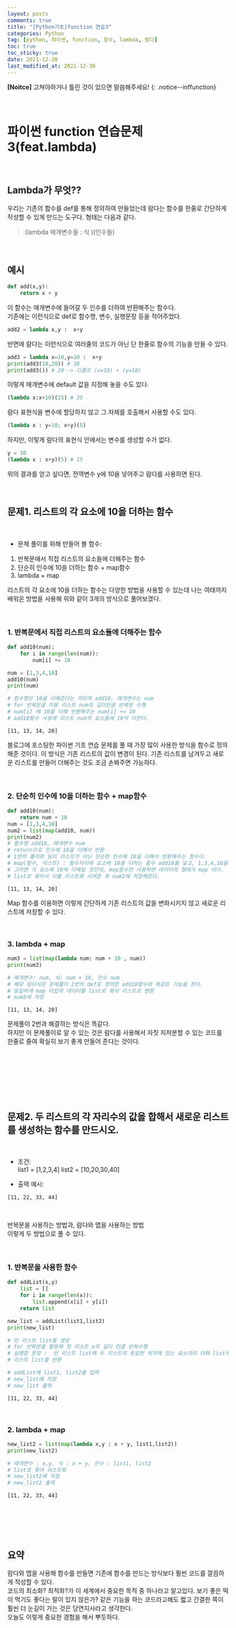 ```yaml
---
layout: posts
comments: true
title: "[Python기초]function 연습3"
categories: Python
tag: [python, 파이썬, function, 함수, lambda, 람다]
toc: true
toc_sticky: true
date: 2021-12-30
last_modified_at: 2021-12-30
---
```


**[Noitce]** 고쳐야하거나 틀린 것이 있으면 말씀해주세요!
{: .notice--inffunction}

<br>

# 파이썬 function 연습문제3(feat.lambda)

<br>

## Lambda가 무엇??
 우리는 기존의 함수를 def를 통해 정의하여 만들었는데 람다는 함수를 한줄로 간단하게 작성할 수 있게 만드는 도구다.  형태는 다음과 같다.
 > (lambda 매개변수들 : 식 )(인수들)

<br>

## 예시

```python
def add(x,y):
    return x + y
```
이 함수는 매개변수에 들어갈 두 인수를 더하여 반환해주는 함수다.  
기존에는 이런식으로 def로 함수명, 변수, 실행문장 등을 적어주었다.

```python
add2 = lambda x,y :  x+y
```
반면에 람다는 이런식으로 여러줄의 코드가 아닌 단 한줄로 함수의 기능을 만들 수 있다.

```python
add3 = lambda x=10,y=10 :  x+y
print(add3(10,20)) # 30
print(add3()) # 20 -> 디폴트 (x=10) + (y=10)
```
이렇게 매개변수에 default 값을 지정해 놓을 수도 있다.

```python
(lambda x:x+10)(25) # 35
```
람다 표현식을 변수에 할당하지 않고 그 자체를 호출해서 사용할 수도 있다.

```python
(lambda x : y=10; x+y)(5)
```
하지만, 이렇게 람다의 표현식 안에서는 변수를 생성할 수가 없다.

```python
y = 10
(lambda x : x+y)(5) # 15
```
위의 결과를 얻고 싶다면, 전역변수 y에 10을 넣어주고 람다를 사용하면 된다.


<br>

## 문제1. 리스트의 각 요소에 10을 더하는 함수

<br>

- 문제 풀이를 위해 만들어 볼 함수:  
1. 반복문에서 직접 리스트의 요소들에 더해주는 함수
2. 단순히 인수에 10을 더하는 함수 + map함수
3. lambda + map

리스트의 각 요소에 10을 더하는 함수는 다양한 방법을 사용할 수 있는데 나는 여태까지 배워온 방법을 사용해 위와 같이 3개의 방식으로 풀어보겠다.

<br>

### 1. 반복문에서 직접 리스트의 요소들에 더해주는 함수
```python
def add10(num):
    for i in range(len(num)):
        num[i] += 10

num = [1,3,4,10]
add10(num)
print(num)

# 함수명은 10을 더해준다는 의미의 add10, 매개변수는 num
# for 반복문을 이용 리스트 num의 길이만큼 반복문 수행
# num[i] 에 10을 더해 반환해주는 num[i] += 10
# add10함수 사용해 리스트 num의 요소들에 10씩 더한다.
```
```
[11, 13, 14, 20]
```
블로그에 포스팅한 파이썬 기초 연습 문제를 풀 때 가장 많이 사용한 방식을 함수로 정의해준 것이다. 이 방식은 기존 리스트의 값이 변경이 된다. 기존 리스트를 남겨두고 새로운 리스트를 만들어 더해주는 것도 조금 손봐주면 가능하다.

<br>

### 2. 단순히 인수에 10을 더하는 함수 + map함수
```python
def add10(num):
    return num + 10
num = [1,3,4,10]
num2 = list(map(add10, num))
print(num2)
# 함수명 add10, 매개변수 num
# return으로 인수에 10을 더해서 반환
# 1번의 풀이와 달리 리스트가 아닌 단순한 인수에 10을 더해서 반환해주는 함수다.
# map(함수, 리스트) : 함수자리에 요소에 10을 더하는 함수 add10을 넣고, 1,3,4,10을 요소로 갖고 있는 리스트 num을 넣어준다.
# 그러면 각 요소에 10씩 더해질 것인데, map함수만 사용하면 데이터의 형태가 map 이다.
# list로 묶어서 이를 리스트화 시켜준 후 num2에 저장해준다. 
```
```
[11, 13, 14, 20]
```
Map 함수를 이용하면 이렇게 간단하게 기존 리스트의 값을 변화시키지 않고 새로운 리스트에 저장할 수 있다.


<br>

### 3. lambda + map
```python
num3 = list(map(lambda num: num + 10 , num))
print(num3)

# 매개변수: num, 식: num + 10, 인수 num
# 해당 람다식은 문제풀이 2번의 def로 정의한 add10함수와 똑같은 기능을 한다.
# 동일하게 map 타입의 데이터를 list로 묶어 리스트로 변환
# num3에 저장
```

```
[11, 13, 14, 20]
```
문제풀이 2번과 해결하는 방식은 똑같다.  
하지만 이 문제풀이로 알 수 있는 것은 람다를 사용해서 자칫 지저분할 수 있는 코드를 한줄로 줄여 확실히 보기 좋게 만들어 준다는 것이다.


<br>
<br>
<br>
<br>
<br>
<br>

## 문제2. 두 리스트의 각 자리수의 값을 합해서 새로운 리스트를 생성하는 함수를 만드시오.

<br>

- 조건:  
list1 = [1,2,3,4]
list2 = [10,20,30,40]

- 출력 예시:
```
[11, 22, 33, 44]
```
<br>

반복문을 사용하는 방법과, 람다와 맵을 사용하는 방법  
이렇게 두 방법으로 풀 수 있다.

<br>

### 1. 반복문을 사용한 함수

```python
def addList(x,y)
    list = []
    for i in range(len(x)):
        list.append(x[i] + y[i])
    return list

new_list = addList(list1,list2)
print(new_list)

# 빈 리스트 list를 생성
# for 반복문을 활용해 첫 리스트 x의 길이 만큼 반복수행
# 실행할 문장 :  빈 리스트 list에 두 리스트의 동일한 위치에 있는 요소끼리 더해 list에 추가
# 리스트 list를 반환

# addList에 list1, list2를 입력
# new_list에 저장
# new_list 출력
```
```
[11, 22, 33, 44]
```

<br>

### 2. lambda + map

```python
new_list2 = list(map(lambda x,y : x + y, list1,list2))
print(new_list2)

# 매개변수 : x,y, 식 : x + y, 인수 : list1, list2
# list로 묶어 리스트화
# new_list2에 저장
# new_list2 출력
```
```
[11, 22, 33, 44]
```


<br>
<br>
<br>
<br>

## 요약
람다와 맵을 사용해 함수를 만들면 기존에 함수를 만드는 방식보다 훨씬 코드를 깔끔하게 작성할 수 있다.  
코드의 최소화? 최적화?가 이 세계에서 중요한 목적 중 하나라고 알고있다. 보기 좋은 떡이 먹기도 좋다는 말이 있지 않은가? 같은 기능을 하는 코드라고해도 짧고 간결한 쪽이 훨씬 더 눈길이 가는 것은 당연지사라고 생각한다.  
오늘도 이렇게 중요한 경험을 해서 뿌듯하다.

